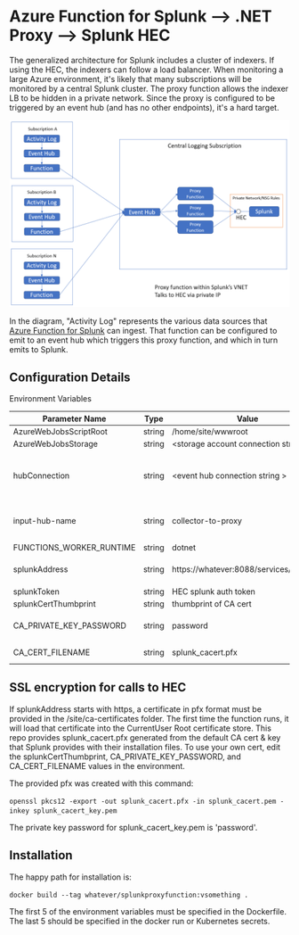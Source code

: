 # Azure Function for Splunk --> .NET Proxy --> Splunk HEC

The generalized architecture for Splunk includes a cluster of indexers. If using the HEC, the indexers can follow a load balancer. When monitoring a large Azure environment, it's likely that many subscriptions will be monitored by a central Splunk cluster. The proxy function allows the indexer LB to be hidden in a private network. Since the proxy is configured to be triggered by an event hub (and has no other endpoints), it's a hard target.

![Architecture](images/Splunk-with-Proxy-Function.png)

In the diagram, "Activity Log" represents the various data sources that [Azure Function for Splunk](https://github.com/microsoft/AzureFunctionforSplunkVS) can ingest. That function can be configured to emit to an event hub which triggers this proxy function, and which in turn emits to Splunk.  

## Configuration Details

Environment Variables

| Parameter Name |  Type  |  Value  |  Notes  |
|----------------|-------|-------|------|
| AzureWebJobsScriptRoot   | string | /home/site/wwwroot |  |
| AzureWebJobsStorage      | string | \<storage account connection string\> | required |
| hubConnection | string | \<event hub connection string \> | telemetry from Azure Function for Splunk instances |
| input-hub-name           | string | collector-to-proxy | matches configuration of collector function |
| FUNCTIONS_WORKER_RUNTIME | string | dotnet             | required |
| splunkAddress | string | https://whatever:8088/services/collector | HEC address or LB address |
| splunkToken | string | HEC splunk auth token | |
| splunkCertThumbprint | string | thumbprint of CA cert | |
| CA_PRIVATE_KEY_PASSWORD | string | password | usually provide in docker run |
| CA_CERT_FILENAME | string | splunk_cacert.pfx | combine cert & key |

## SSL encryption for calls to HEC  

If splunkAddress starts with https, a certificate in pfx format must be provided in the /site/ca-certificates folder. The first time the function runs, it will load that certificate into the CurrentUser Root certificate store. This repo provides splunk_cacert.pfx generated from the default CA cert & key that Splunk provides with their installation files. To use your own cert, edit the splunkCertThumbprint, CA_PRIVATE_KEY_PASSWORD, and CA_CERT_FILENAME values in the environment.  

The provided pfx was created with this command:  

`openssl pkcs12 -export -out splunk_cacert.pfx -in splunk_cacert.pem -inkey splunk_cacert_key.pem`

The private key password for splunk_cacert_key.pem is 'password'.

## Installation  

The happy path for installation is:  

`docker build --tag whatever/splunkproxyfunction:vsomething .`  

The first 5 of the environment variables must be specified in the Dockerfile. The last 5 should be specified in the docker run or Kubernetes secrets.  
